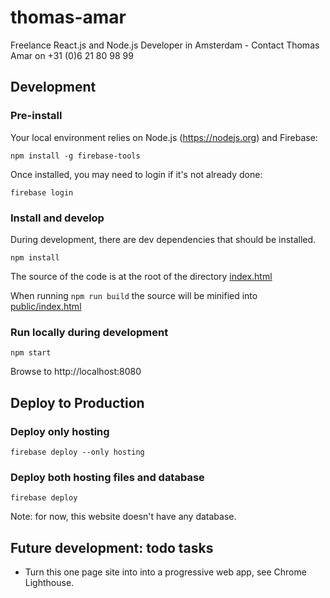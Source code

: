 # thomas-amar
Freelance React.js and Node.js Developer in Amsterdam - Contact Thomas Amar on +31 (0)6 21 80 98 99

## Development

### Pre-install
Your local environment relies on Node.js (https://nodejs.org) and Firebase:

```
npm install -g firebase-tools
```

Once installed, you may need to login if it's not already done:

```
firebase login
```

### Install and develop
During development, there are dev dependencies that should be installed.

```
npm install
```

The source of the code is at the root of the directory [index.html](index.html)

When running `npm run build` the source will be minified into [public/index.html](public/index.html)

### Run locally during development
```
npm start
```

Browse to http://localhost:8080


## Deploy to Production

### Deploy only hosting
```
firebase deploy --only hosting
```

### Deploy both hosting files and database
```
firebase deploy
```

Note: for now, this website doesn't have any database.

## Future development: todo tasks
- Turn this one page site into into a progressive web app, see Chrome Lighthouse.
